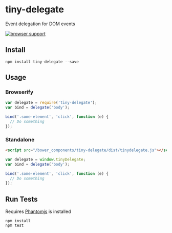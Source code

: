 # tiny-delegate
 
Event delegation for DOM events

[![browser support](https://ci.testling.com/scottcorgan/tiny-delegate.png)](https://ci.testling.com/scottcorgan/tiny-delegate)
 
## Install
 
```
npm install tiny-delegate --save
```
 
## Usage

### Browserify

```js
var delegate = require('tiny-delegate');
var bind = delegate('body');

bind('.some-element', 'click', function (e) {
  // Do something
});
```
 
### Standalone

```html
<script src="/bower_components/tiny-delegate/dist/tinydelegate.js"></script>
```

```js
var delegate = window.tinyDelegate;
var bind = delegate('body');

bind('.some-element', 'click', function (e) {
  // Do something
});
``` 

## Run Tests
 
Requires [Phantomjs](http://phantomjs.org/download.html) is installed
 
```
npm install
npm test
```